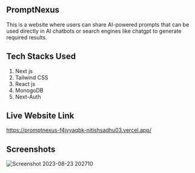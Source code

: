 ## PromptNexus

This is a website where users can share AI-powered prompts that can be used directly in AI chatbots or search engines like chatgpt to generate required results.

## Tech Stacks Used

1. Next js
2. Tailwind CSS
3. React js
4. MonogoDB
5. Next-Auth

## Live Website Link

https://promptnexus-f4jvyaqbk-nitishsadhu03.vercel.app/

## Screenshots
![Screenshot 2023-08-23 202710](https://github.com/nitishsadhu03/promptnexus/assets/120576472/3066feeb-cc69-452b-a635-e32085084979)
